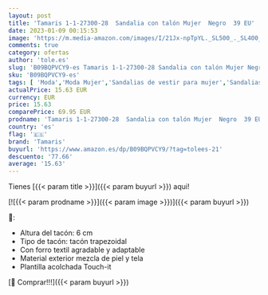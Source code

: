 ```yaml
---
layout: post
title: 'Tamaris 1-1-27300-28  Sandalia con talón Mujer  Negro  39 EU'
date: 2023-01-09 00:15:53
image: 'https://m.media-amazon.com/images/I/21Jx-npTpYL._SL500_._SL400_.jpg'
comments: true
category: ofertas
author: 'tole.es'
slug: 'B09BQPVCY9-es Tamaris 1-1-27300-28 Sandalia con talón Mujer Negro 39 EU'
sku: 'B09BQPVCY9-es'
tags: [ 'Moda','Moda Mujer','Sandalias de vestir para mujer','Sandalias y palas de mujer','Zapatos para mujer','sandalia','tamaris','🇪🇸', ]
actualPrice: 15.63 EUR
currency: EUR
price: 15.63
comparePrice: 69.95 EUR
prodname: 'Tamaris 1-1-27300-28  Sandalia con talón Mujer  Negro  39 EU'
country: 'es'
flag: '🇪🇸'
brand: 'Tamaris'
buyurl: 'https://www.amazon.es/dp/B09BQPVCY9/?tag=tolees-21'
descuento: '77.66'
average: '15.63'
---
```


Tienes [{{< param title >}}]({{< param buyurl >}}) aqui!

[![{{< param prodname >}}]({{< param image >}})]({{< param buyurl >}})

🔎:

- Altura del tacón: 6 cm
- Tipo de tacón: tacón trapezoidal
- Con forro textil agradable y adaptable
- Material exterior mezcla de piel y tela
- Plantilla acolchada Touch-it

[🛒 Comprar!!!]({{< param buyurl >}})
